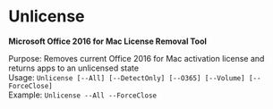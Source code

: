 # Unlicense
<b>Microsoft Office 2016 for Mac License Removal Tool</b>

Purpose: Removes current Office 2016 for Mac activation license and returns apps to an unlicensed state</br>
Usage: `Unlicense [--All] [--DetectOnly] [--O365] [--Volume] [--ForceClose]`</br>
Example: `Unlicense --All --ForceClose`</br>
